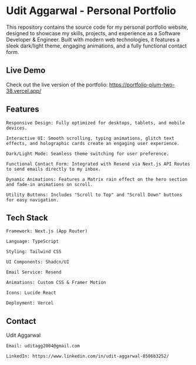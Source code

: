 # Udit Aggarwal - Personal Portfolio

This repository contains the source code for my personal portfolio website, designed to showcase my skills, projects, and experience as a Software Developer & Engineer. Built with modern web technologies, it features a sleek dark/light theme, engaging animations, and a fully functional contact form.

## Live Demo

Check out the live version of the portfolio: https://portfolio-plum-two-38.vercel.app/

## Features

    Responsive Design: Fully optimized for desktops, tablets, and mobile devices.

    Interactive UI: Smooth scrolling, typing animations, glitch text effects, and holographic cards create an engaging user experience.

    Dark/Light Mode: Seamless theme switching for user preference.

    Functional Contact Form: Integrated with Resend via Next.js API Routes to send emails directly to my inbox.

    Dynamic Animations: Features a Matrix rain effect on the hero section and fade-in animations on scroll.

    Utility Buttons: Includes "Scroll to Top" and "Scroll Down" buttons for easy navigation.

## Tech Stack

    Framework: Next.js (App Router)

    Language: TypeScript

    Styling: Tailwind CSS

    UI Components: Shadcn/UI

    Email Service: Resend

    Animations: Custom CSS & Framer Motion

    Icons: Lucide React

    Deployment: Vercel

## Contact

Udit Aggarwal

    Email: uditagg2004@gmail.com

    LinkedIn: https://www.linkedin.com/in/udit-aggarwal-8506b3252/
